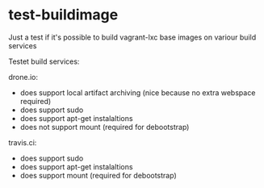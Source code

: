 test-buildimage
===============

Just a test if it's possible to build vagrant-lxc base images on variour build services

Testet build services:

drone.io:
- does support local artifact archiving (nice because no extra webspace required)
- does support sudo
- does support apt-get instalaltions
- does not support mount (required for debootstrap)

travis.ci:
- does support sudo
- does support apt-get instalaltions
- does support mount (required for debootstrap)
